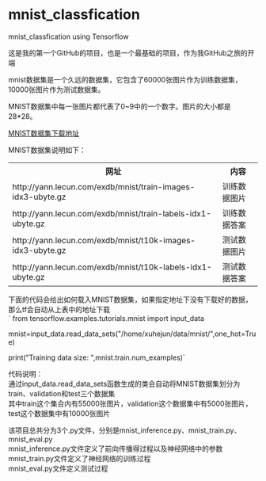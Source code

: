 # mnist_classfication
mnist_classfication using Tensorflow<br>

这是我的第一个GitHub的项目，也是一个最基础的项目，作为我GitHub之旅的开端<br>

mnist数据集是一个久远的数据集，它包含了60000张图片作为训练数据集，10000张图片作为测试数据集。<br>

MNIST数据集中每一张图片都代表了0~9中的一个数字。图片的大小都是28*28。<br>

[MNIST数据集下载地址](https://pan.baidu.com/s/1jPZw35AH_fx7e_jbxI5I2A)

MNIST数据集说明如下：<br>
<table>
  <tr>
    <th>网址</th>
    <th>内容</th>
  </tr>
  <tr>
    <td>http://yann.lecun.com/exdb/mnist/train-images-idx3-ubyte.gz</td>
    <td>训练数据图片</td>
  </tr>
  <tr>
    <td>http://yann.lecun.com/exdb/mnist/train-labels-idx1-ubyte.gz</td>
    <td>训练数据答案</td>
  </tr>
  <tr>
    <td>http://yann.lecun.com/exdb/mnist/t10k-images-idx3-ubyte.gz</td>
    <td>测试数据图片
  </tr>
  <tr>
    <td>http://yann.lecun.com/exdb/mnist/t10k-labels-idx1-ubyte.gz</td>
    <td>测试数据答案</br>
</table>

下面的代码会给出如何载入MNIST数据集，如果指定地址下没有下载好的数据，那么tf会自动从上表中的地址下载<br>
`
from tensorflow.examples.tutorials.mnist import input_data

mnist=input_data.read_data_sets("/home/xuhejun/data/mnist/",one_hot=True)    

print("Training data size: ",mnist.train.num_examples)`

代码说明：<br>
通过input_data.read_data_sets函数生成的类会自动将MNIST数据集划分为train、validation和test三个数据集<br>
其中train这个集合内有55000张图片，validation这个数据集中有5000张图片，test这个数据集中有10000张图片<br>

该项目总共分为3个.py文件，分别是mnist_inference.py、mnist_train.py、mnist_eval.py<br>
mnist_inference.py文件定义了前向传播得过程以及神经网络中的参数<br>
mnist_train.py文件定义了神经网络的训练过程<br>
mnist_eval.py文件定义测试过程<br>
